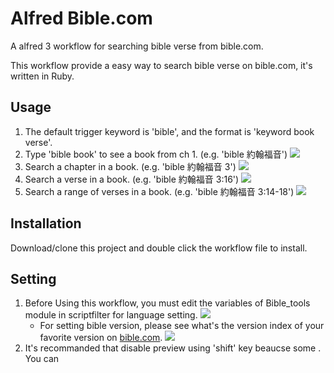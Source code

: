 # Alfred Bible.com
A alfred 3 workflow for searching bible verse from bible.com.

This workflow provide a easy way to search bible verse on bible.com, it's written in Ruby.

## Usage
1. The default trigger keyword is 'bible', and the format is 'keyword book verse'.
2. Type 'bible book' to see a book from ch 1. (e.g. 'bible 約翰福音')
	![](https://github.com/yea107/alfred-bible-com/master/screenshots/a_book.png)
3. Search a chapter in a book. (e.g. 'bible 約翰福音 3')
	![](https://github.com/yea107/alfred-bible-com/master/screenshots/a_chapter.png)
4. Search a verse in a book. (e.g. 'bible 約翰福音 3:16')
	![](https://github.com/yea107/alfred-bible-com/master/screenshots/a_verse.png)
5. Search a range of verses in a book. (e.g. 'bible 約翰福音 3:14-18')
	![](https://github.com/yea107/alfred-bible-com/master/screenshots/verse_range.png)

## Installation
Download/clone this project and double click the workflow file to install.

## Setting
1. Before Using this workflow, you must edit the variables of Bible_tools module in scriptfilter for language setting.
	![](https://github.com/yea107/alfred-bible-com/master/screenshots/variables_setting.jpg)
	- For setting bible version, please see what's the version index of your favorite version on [bible.com](http://bible.com).
	![](https://github.com/yea107/alfred-bible-com/master/screenshots/bible_version_index.jpg)
2. It's recommanded that disable preview using 'shift' key beaucse some . You can
